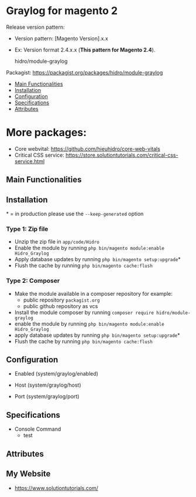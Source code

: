 # Graylog for magento 2 
Release version pattern:
- Version pattern: [Magento Version].x.x
- Ex: Version format 2.4.x.x (**This pattern for Magento 2.4**).


    hidro/module-graylog
    
 Packagist: https://packagist.org/packages/hidro/module-graylog

 - [Main Functionalities](#markdown-header-main-functionalities)
 - [Installation](#markdown-header-installation)
 - [Configuration](#markdown-header-configuration)
 - [Specifications](#markdown-header-specifications)
 - [Attributes](#markdown-header-attributes)


# More packages: 
- Core webvital: https://github.com/hieuhidro/core-web-vitals
- Critical CSS service: https://store.solutiontutorials.com/critical-css-service.html


## Main Functionalities


## Installation
\* = in production please use the `--keep-generated` option

### Type 1: Zip file

 - Unzip the zip file in `app/code/Hidro`
 - Enable the module by running `php bin/magento module:enable Hidro_Graylog`
 - Apply database updates by running `php bin/magento setup:upgrade`\*
 - Flush the cache by running `php bin/magento cache:flush`

### Type 2: Composer

 - Make the module available in a composer repository for example:
    - public repository `packagist.org`
    - public github repository as vcs
 - Install the module composer by running `composer require hidro/module-graylog`
 - enable the module by running `php bin/magento module:enable Hidro_Graylog`
 - apply database updates by running `php bin/magento setup:upgrade`\*
 - Flush the cache by running `php bin/magento cache:flush`


## Configuration

 - Enabled (system/graylog/enabled)

 - Host (system/graylog/host)

 - Port (system/graylog/port)


## Specifications

 - Console Command
	- test

## Attributes

## My Website
 - https://www.solutiontutorials.com/
